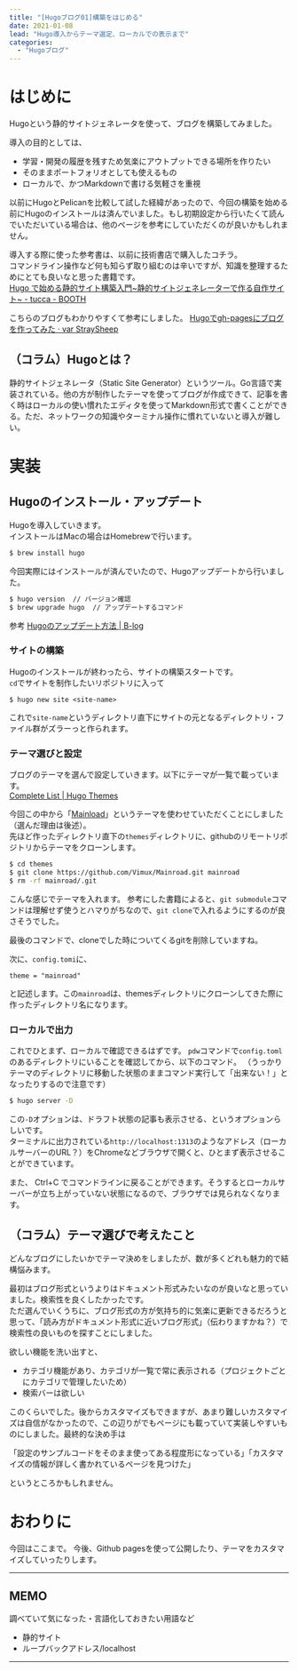```yaml
---
title: "[Hugoブログ01]構築をはじめる"
date: 2021-01-08
lead: "Hugo導入からテーマ選定、ローカルでの表示まで"
categories:
  - "Hugoブログ"
---
```


# はじめに
Hugoという静的サイトジェネレータを使って、ブログを構築してみました。

導入の目的としては、
- 学習・開発の履歴を残すため気楽にアウトプットできる場所を作りたい
- そのままポートフォリオとしても使えるもの
- ローカルで、かつMarkdownで書ける気軽さを重視

以前にHugoとPelicanを比較して試した経緯があったので、今回の構築を始める前にHugoのインストールは済んでいました。もし初期設定から行いたくて読んでいただいている場合は、他のページを参考にしていただくのが良いかもしれません。

導入する際に使った参考書は、以前に技術書店で購入したコチラ。  
コマンドライン操作など何も知らず取り組むのは辛いですが、知識を整理するためにとても良いなと思った書籍です。  
[Hugo で始める静的サイト構築入門~静的サイトジェネレーターで作る自作サイト~ - tucca - BOOTH](https://booth.pm/ja/items/2368187)

こちらのブログもわかりやすくて参考にしました。 
[Hugoでgh-pagesにブログを作ってみた · var StraySheep](http://straysheep3.github.io/post/hugo-gh-pages-blog-create/)


## （コラム）Hugoとは？
静的サイトジェネレータ（Static Site Generator）というツール。Go言語で実装されている。他の方が制作したテーマを使ってブログが作成できて、記事を書く時はローカルの使い慣れたエディタを使ってMarkdown形式で書くことができる。ただ、ネットワークの知識やターミナル操作に慣れていないと導入が難しい。

# 実装
## Hugoのインストール・アップデート
Hugoを導入していきます。  
インストールはMacの場合はHomebrewで行います。
```bash
$ brew install hugo
```

今回実際にはインストールが済んでいたので、Hugoアップデートから行いました。  

```bash
$ hugo version  // バージョン確認
$ brew upgrade hugo  // アップデートするコマンド
```

参考
[Hugoのアップデート方法 | B-log](https://beacats.com/how_to_update_hugo/)

### サイトの構築
Hugoのインストールが終わったら、サイトの構築スタートです。  
`cd`でサイトを制作したいリポジトリに入って

```
$ hugo new site <site-name>
```

これで`site-name`というディレクトリ直下にサイトの元となるディレクトリ・ファイル群がズラーっと作られます。


### テーマ選びと設定
ブログのテーマを選んで設定していきます。以下にテーマが一覧で載っています。  
[Complete List | Hugo Themes](https://themes.gohugo.io/)

今回この中から「[Mainload](https://github.com/vimux/mainroad/)」というテーマを使わせていただくことにしました（選んだ理由は後述）。  
先ほど作ったディレクトリ直下の`themes`ディレクトリに、githubのリモートリポジトリからテーマをクローンします。

```bash
$ cd themes
$ git clone https://github.com/Vimux/Mainroad.git mainroad
$ rm -rf mainroad/.git
```

こんな感じでテーマを入れます。
参考にした書籍によると、`git submodule`コマンドは理解せず使うとハマりがちなので、`git clone`で入れるようにするのが良さそうでした。

最後のコマンドで、cloneでした時についてくるgitを削除していますね。

次に、`config.tomi`に、

```tomi
theme = "mainroad"
```

と記述します。この`mainroad`は、themesディレクトリにクローンしてきた際に作ったディレクトリ名になります。


### ローカルで出力
これでひとまず、ローカルで確認できるはずです。
`pdw`コマンドで`config.toml`のあるディレクトリにいることを確認してから、以下のコマンド。
（うっかりテーマのディレクトリに移動した状態のままコマンド実行して「出来ない！」となったりするので注意です）

```bash
$ hugo server -D
```

この`-D`オプションは、ドラフト状態の記事も表示させる、というオプションらしいです。  
ターミナルに出力されている`http://localhost:1313`のようなアドレス（ローカルサーバーのURL？）をChromeなどブラウザで開くと、ひとまず表示させることができています。

また、 Ctrl+C でコマンドラインに戻ることができます。そうするとローカルサーバーが立ち上がっていない状態になるので、ブラウザでは見られなくなります。


## （コラム）テーマ選びで考えたこと
どんなブログにしたいかでテーマ決めをしましたが、数が多くどれも魅力的で結構悩みます。

最初はブログ形式というよりはドキュメント形式みたいなのが良いなと思っていました。検索性を良くしたかったです。  
ただ選んでいくうちに、ブログ形式の方が気持ち的に気楽に更新できるだろうと思って、「読み方がドキュメント形式に近いブログ形式」（伝わりますかね？）で検索性の良いものを探すことにしました。

欲しい機能を洗い出すと、

- カテゴリ機能があり、カテゴリが一覧で常に表示される（プロジェクトごとにカテゴリで管理したいため）
- 検索バーは欲しい

このくらいでした。後からカスタマイズもできますが、あまり難しいカスタマイズは自信がなかったので、この辺りがでもページにも載っていて実装しやすいものにしました。最終的な決め手は

「設定のサンプルコードをそのまま使ってある程度形になっている」「カスタマイズの情報が詳しく書かれているページを見つけた」

というところかもしれません。

# おわりに
今回はここまで。
今後、Github pagesを使って公開したり、テーマをカスタマイズしていったりします。

---
## MEMO
調べていて気になった・言語化しておきたい用語など
- 静的サイト
- ループバックアドレス/localhost
---